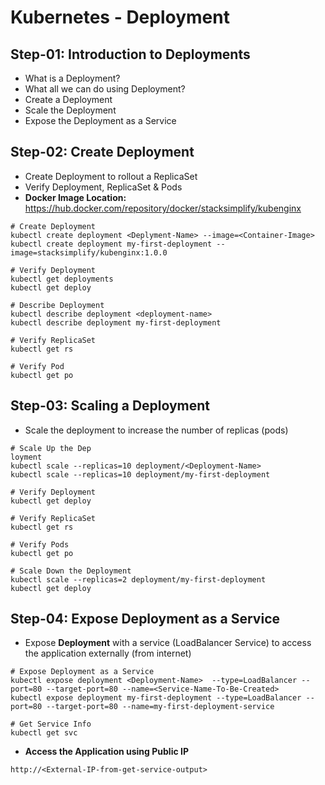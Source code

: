 # Kubernetes - Deployment

## Step-01: Introduction to Deployments
- What is a Deployment?
- What all we can do using Deployment?
- Create a Deployment
- Scale the Deployment
- Expose the Deployment as a Service

## Step-02: Create Deployment
- Create Deployment to rollout a ReplicaSet
- Verify Deployment, ReplicaSet & Pods
- **Docker Image Location:** https://hub.docker.com/repository/docker/stacksimplify/kubenginx
```
# Create Deployment
kubectl create deployment <Deplyment-Name> --image=<Container-Image>
kubectl create deployment my-first-deployment --image=stacksimplify/kubenginx:1.0.0 

# Verify Deployment
kubectl get deployments
kubectl get deploy 

# Describe Deployment
kubectl describe deployment <deployment-name>
kubectl describe deployment my-first-deployment

# Verify ReplicaSet
kubectl get rs

# Verify Pod
kubectl get po
```
## Step-03: Scaling a Deployment
- Scale the deployment to increase the number of replicas (pods)
```
# Scale Up the Dep
loyment
kubectl scale --replicas=10 deployment/<Deployment-Name>
kubectl scale --replicas=10 deployment/my-first-deployment 

# Verify Deployment
kubectl get deploy

# Verify ReplicaSet
kubectl get rs

# Verify Pods
kubectl get po

# Scale Down the Deployment
kubectl scale --replicas=2 deployment/my-first-deployment 
kubectl get deploy
```

## Step-04: Expose Deployment as a Service
- Expose **Deployment** with a service (LoadBalancer Service) to access the application externally (from internet)
```
# Expose Deployment as a Service
kubectl expose deployment <Deployment-Name>  --type=LoadBalancer --port=80 --target-port=80 --name=<Service-Name-To-Be-Created>
kubectl expose deployment my-first-deployment --type=LoadBalancer --port=80 --target-port=80 --name=my-first-deployment-service

# Get Service Info
kubectl get svc

```
- **Access the Application using Public IP**
```
http://<External-IP-from-get-service-output>
```